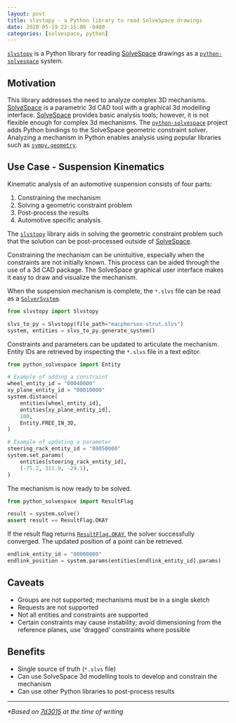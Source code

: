 ```yaml
---
layout: post
title: slvstopy - a Python library to read SolveSpace drawings
date: 2020-05-19 22:15:00 -0400
categories: [solvespace, python]
---
```


[`slvstopy`](https://github.com/kktse/slvstopy) is a Python library for
reading [SolveSpace](https://solvespace.com/index.pl) drawings as a
[`python-solvespace`](https://github.com/KmolYuan/solvespace/tree/python/cython)
system.

## Motivation

This library addresses the need to analyze complex 3D mechanisms.
[SolveSpace](https://solvespace.com/index.pl) is a parametric 3d CAD tool
with a graphical 3d modelling interface.
[SolveSpace](https://solvespace.com/index.pl) provides basic analysis tools;
however, it is not flexible enough for complex 3d mechanisms. The
[`python-solvespace`](https://github.com/KmolYuan/solvespace/tree/python/cython)
project adds Python bindings to the SolveSpace geometric constraint solver.
Analyzing a mechanism in Python enables analysis using popular libraries
such as
[`sympy.geometry`](https://docs.sympy.org/latest/modules/geometry/index.html).

## Use Case - Suspension Kinematics

Kinematic analysis of an automotive suspension consists of four parts:

1. Constraining the mechanism
1. Solving a geometric constraint problem
1. Post-process the results
1. Automotive specific analysis

The [`slvstopy`](https://github.com/kktse/slvstopy) library aids in solving
the geometric constraint problem such that the solution can be post-processed
outside of [SolveSpace](https://solvespace.com/index.pl).

Constraining the mechanism can be unintuitive, especially when the constraints
are not initially known. This process can be aided through the use of a 3d
CAD package. The SolveSpace graphical user interface makes it easy to draw and
visualize the mechanism.

When the suspension mechanism is complete, the `*.slvs` file can be read as a
[`SolverSystem`](https://pyslvs-ui.readthedocs.io/en/stable/python-solvespace-api/#solversystem).

```python
from slvstopy import Slvstopy

slvs_to_py = Slvstopy(file_path="macpherson-strut.slvs")
system, entities = slvs_to_py.generate_system()
```

Constraints and parameters can be updated to articulate the mechanism. Entity
IDs are retrieved by inspecting the `*.slvs` file in a text editor.

```python
from python_solvespace import Entity

# Example of adding a constraint
wheel_entity_id = "00040000"
xy_plane_entity_id = "00010000"
system.distance(
    entities[wheel_entity_id],
    entities[xy_plane_entity_id],
    100,
    Entity.FREE_IN_3D,
)

# Example of updating a parameter
steering_rack_entity_id = "00050000"
system.set_params(
    entities[steering_rack_entity_id],
    (-75.2, 311.9, -29.1),
)
```

The mechanism is now ready to be solved.

```python
from python_solvespace import ResultFlag

result = system.solve()
assert result == ResultFlag.OKAY
```

If the result flag returns
[`ResultFlag.OKAY`](https://pyslvs-ui.readthedocs.io/en/stable/python-solvespace-api/#resultflag),
the solver successfully converged. The updated position of a point can be
retrieved.

```python
endlink_entity_id = "00060000"
endlink_position = system.params(entities[endlink_entity_id].params)
```

## Caveats

* Groups are not supported; mechanisms must be in a single sketch
* Requests are not supported
* Not all entities and constraints are supported
* Certain constraints may cause instability; avoid dimensioning from the reference planes, use 'dragged' constraints where possible

## Benefits

* Single source of truth (`*.slvs` file)
* Can use SolveSpace 3d modelling tools to develop and constrain the mechanism
* Can use other Python libraries to post-process results

---

_*Based on [7d3015](https://github.com/kktse/slvstopy/commit/7d3015b5834adf06a165725d69a2a0aa6f0b0efa) at the time of writing_